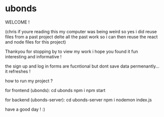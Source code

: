 # ubonds

WELCOME !

(chris if youre reading this my computer was being weird so yes i did reuse files from a past project delte all the past work so i can then reuse the react and node files for this project)

Thankyou for stopping by to view my work i hope you found it fun interesting and informative !

the sign up and log in forms are fucntional but dont save data permenantly... it refreshes !


how to run my project ?

for frontend (ubonds):
  cd ubonds
  npm i 
  npm start

for backend (ubonds-server):
  cd ubonds-server
  npm i 
  nodemon index.js


  have a good day ! :)
